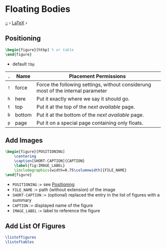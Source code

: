 # Floating Bodies
[⌂](../README.md) › [LaTeX](../README.md#latex) ›

## Positioning

```latex
\begin{figure}[htbp] % or table
\end{figure}
```

- default `tbp`

| .   | Name   | Placement Permissions                                                            |
| --- | ------ | -------------------------------------------------------------------------------- |
| `!` | force  | Force the following settings, without considerung most of the internal parameter |
| `h` | here   | Put it exactly where we say it should go.                                        |
| `t` | top    | Put it at the top of the _next available_ page.                                  |
| `b` | bottom | Put it at the bottom of the _next available_ page.                               |
| `p` | page   | Put it on a special page containing only floats.                                 |


## Add Images

```latex
\begin{figure}[POSITIONING]
    \centering
    \caption[SHORT-CAPTION]{CAPTION}
    \label{fig:IMAGE_LABEL}
    \includegraphics[width=0.75\columnwidth]{FILE_NAME}
\end{figure}
```

- `POSITIONING` := see [Positioning](#positioning)
- `FILE_NAME` := path (without extension) of the image 
- `SHORT-CAPTION` := (optional) replaced the entry in the list of figures with a summary
- `CAPTION` := displayed name of the figure
- `IMAGE_LABEL` := label to reference the figure



## Add List Of Figures

```latex
\listoffigures
\listoftables
```